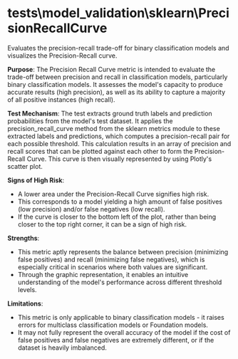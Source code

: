 # tests\model_validation\sklearn\PrecisionRecallCurve

Evaluates the precision-recall trade-off for binary classification models and visualizes the Precision-Recall curve.

**Purpose**: The Precision Recall Curve metric is intended to evaluate the trade-off between precision and recall
in classification models, particularly binary classification models. It assesses the model's capacity to produce
accurate results (high precision), as well as its ability to capture a majority of all positive instances (high
recall).

**Test Mechanism**: The test extracts ground truth labels and prediction probabilities from the model's test
dataset. It applies the precision_recall_curve method from the sklearn metrics module to these extracted labels and
predictions, which computes a precision-recall pair for each possible threshold. This calculation results in an
array of precision and recall scores that can be plotted against each other to form the Precision-Recall Curve.
This curve is then visually represented by using Plotly's scatter plot.

**Signs of High Risk**:
* A lower area under the Precision-Recall Curve signifies high risk.
* This corresponds to a model yielding a high amount of false positives (low precision) and/or false negatives (low
recall).
* If the curve is closer to the bottom left of the plot, rather than being closer to the top right corner, it can
be a sign of high risk.

**Strengths**:
* This metric aptly represents the balance between precision (minimizing false positives) and recall (minimizing
false negatives), which is especially critical in scenarios where both values are significant.
* Through the graphic representation, it enables an intuitive understanding of the model's performance across
different threshold levels.

**Limitations**:
* This metric is only applicable to binary classification models - it raises errors for multiclass classification
models or Foundation models.
* It may not fully represent the overall accuracy of the model if the cost of false positives and false negatives
are extremely different, or if the dataset is heavily imbalanced.